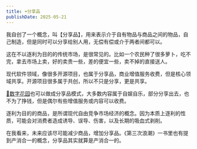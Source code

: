 ```yaml
---
title: ☂️分享品
publishDate: 2025-05-21
---
```


我自创了一个概念，叫【分享品】，用来表示介于自有物品与商品之间的物品，自己制造，但是同时可以分享给别人用，无偿有偿或介于两者间都可以。

这在不以逐利为目的的传统市场，是很常见的。比如一个农民种了很多萝卜，吃不完，拿去市场上卖，好的卖贵一些，差的便宜一些，卖不掉的直接送人。

现代软件领域，像很多开源项目，也属于分享品，商业增值服务收费，但是核心领域共享。开源项目很多属于共创，所以不只是分享，更是共享。

[🌸数字花园](/livecat/3-digital-garden)也可以做成分享品模式，大多数内容属于自娱自乐，部分分享出去，也不为了挣钱，但是偶尔有些增值服务或内容可以收费。

逐利为目的的商品，是所谓现代自由竞争市场经济的概念。因为本质上逐利的性质，可能会对消费者造成诱导、误导、伤害，以及长期的吸血式剥削。

在我看来，未来应该尽可能减少商品，增加分享品。《第三次浪潮》一书里也有提到产消合一的概念，分享品其实就算是产消合一的。
